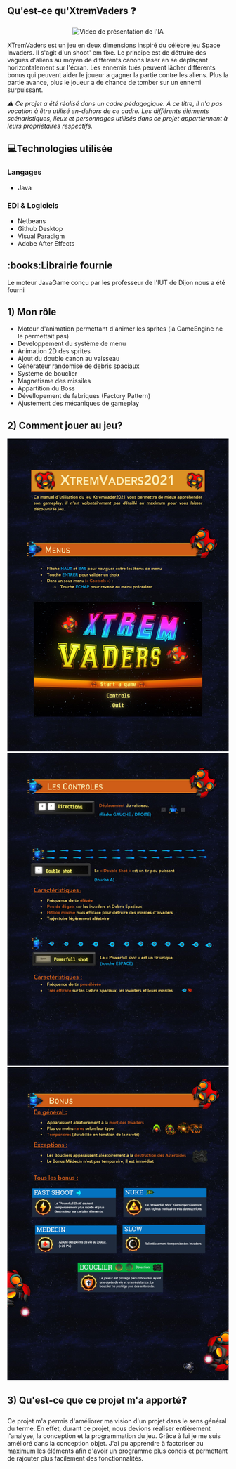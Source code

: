<h2>Qu'est-ce qu'XtremVaders ❓</h2>
<div align="center">
  <img src="media/XtremVaders presentation.gif" alt="Vidéo de présentation de l'IA">
</div>
<p>XTremVaders est un jeu en deux dimensions inspiré du célèbre jeu Space Invaders. Il s'agit d'un shoot' em fixe.
Le principe est de détruire des vagues d'aliens au moyen de différents canons laser en se déplaçant horizontalement sur l'écran. Les ennemis tués peuvent lâcher différents bonus qui peuvent aider le joueur a gagner la partie contre les aliens. Plus la partie avance, plus le joueur a de chance de tomber sur un ennemi surpuissant.</p>

<i>:warning: Ce projet a été réalisé dans un cadre pédagogique. À ce titre, il n'a pas vocation à être utilisé en-dehors de ce cadre. 
Les différents éléments scénaristiques, lieux et personnages utilisés dans ce projet appartiennent à leurs propriétaires respectifs.</i>

<h2>💻Technologies utilisée</h2>
<h3>Langages</h3>
<ul>
  <li>Java</li>
</ul>
<h3>EDI & Logiciels</h3>
<ul>
  <li>Netbeans</li>
  <li>Github Desktop</li>
  <li>Visual Paradigm</li>
  <li>Adobe After Effects</li>
</ul>

<h2>:books:Librairie fournie</h2>
<p> Le moteur JavaGame conçu par les professeur de l'IUT de Dijon nous a été fourni </p>

<h2>1) Mon rôle</h2>

  - Moteur d'animation permettant d'animer les sprites (la GameEngine ne le permettait pas)
  - Developpement du système de menu
  - Animation 2D des sprites
  - Ajout du double canon au vaisseau
  - Générateur randomisé de debris spaciaux
  - Système de bouclier
  - Magnetisme des missiles
  - Appartition du Boss 
  - Dévellopement de fabriques (Factory Pattern)
  - Ajustement des mécaniques de gameplay
  
<h2>2) Comment jouer au jeu?</h2>
<div align="center">
  <img src="media/manuelPage1.jpg" width="800">
  <img src="media/manuelPage2.jpg" width="800">
  <img src="media/manuelPage3.jpg" width="800">
</div>

<h2>3) Qu'est-ce que ce projet m'a apporté❓</h2>
Ce projet m'a permis d'améliorer ma vision d'un projet dans le sens général du terme. En effet, durant ce projet, nous devions réaliser entièrement l'analyse, la conception et la programmation du jeu. Grâce à lui je me suis amélioré dans la conception objet. J'ai pu apprendre à factoriser au maximum les éléments afin d'avoir un programme plus concis et permettant de rajouter plus facilement des fonctionnalités.
